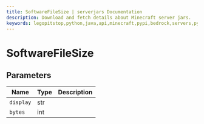 ```yaml
---
title: SoftwareFileSize | serverjars Documentation
description: Download and fetch details about Minecraft server jars.
keywords: legopitstop,python,java,api,minecraft,pypi,bedrock,servers,pythonpackage,serverjars
---
```


# SoftwareFileSize

## Parameters

| Name      | Type | Description |
| --------- | ---- | ----------- |
| `display` | str  |             |
| `bytes`   | int  |             |
